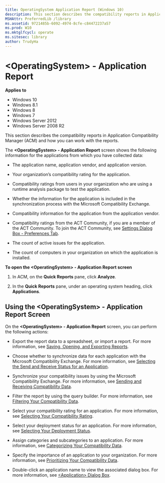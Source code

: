 ```yaml
---
title: OperatingSystem Application Report (Windows 10)
description: This section describes the compatibility reports in Application Compatibility Manager (ACM) and how you can work with the reports.
MSHAttr: PreferredLib /library
ms.assetid: 9721485b-6092-4974-8cfe-c84472237a57
ms.prod: W10
ms.mktglfcycl: operate
ms.sitesec: library
author: TrudyHa
---
```


# &lt;OperatingSystem&gt; - Application Report


**Applies to**

-   Windows 10
-   Windows 8.1
-   Windows 8
-   Windows 7
-   Windows Server 2012
-   Windows Server 2008 R2

This section describes the compatibility reports in Application Compatibility Manager (ACM) and how you can work with the reports.

The **&lt;OperatingSystem&gt; - Application Report** screen shows the following information for the applications from which you have collected data:

-   The application name, application vendor, and application version.

-   Your organization’s compatibility rating for the application.

-   Compatibility ratings from users in your organization who are using a runtime analysis package to test the application.

-   Whether the information for the application is included in the synchronization process with the Microsoft Compatibility Exchange.

-   Compatibility information for the application from the application vendor.

-   Compatibility ratings from the ACT Community, if you are a member of the ACT Community. To join the ACT Community, see [Settings Dialog Box - Preferences Tab](settings-dialog-box---preferences-tab.md).

-   The count of active issues for the application.

-   The count of computers in your organization on which the application is installed.

**To open the &lt;OperatingSystem&gt; - Application Report screen**

1.  In ACM, on the **Quick Reports** pane, click **Analyze**.

2.  In the **Quick Reports** pane, under an operating system heading, click **Applications**.

## <a href="" id="using-the--operatingsystem----application-report-screen"></a>Using the &lt;OperatingSystem&gt; - Application Report Screen


On the **&lt;OperatingSystem&gt; - Application Report** screen, you can perform the following actions:

-   Export the report data to a spreadsheet, or import a report. For more information, see [Saving, Opening, and Exporting Reports](saving-opening-and-exporting-reports.md).

-   Choose whether to synchronize data for each application with the Microsoft Compatibility Exchange. For more information, see [Selecting the Send and Receive Status for an Application](selecting-the-send-and-receive-status-for-an-application.md).

-   Synchronize your compatibility issues by using the Microsoft Compatibility Exchange. For more information, see [Sending and Receiving Compatibility Data](sending-and-receiving-compatibility-data.md).

-   Filter the report by using the query builder. For more information, see [Filtering Your Compatibility Data](filtering-your-compatibility-data.md).

-   Select your compatibility rating for an application. For more information, see [Selecting Your Compatibility Rating](selecting-your-compatibility-rating.md).

-   Select your deployment status for an application. For more information, see [Selecting Your Deployment Status](selecting-your-deployment-status.md).

-   Assign categories and subcategories to an application. For more information, see [Categorizing Your Compatibility Data](categorizing-your-compatibility-data.md).

-   Specify the importance of an application to your organization. For more information, see [Prioritizing Your Compatibility Data](prioritizing-your-compatibility-data.md).

-   Double-click an application name to view the associated dialog box. For more information, see [&lt;Application&gt; Dialog Box](application-dialog-box.md).

 

 





